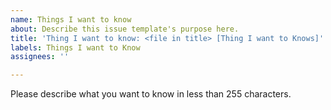 ```yaml
---
name: Things I want to know
about: Describe this issue template's purpose here.
title: 'Thing I want to know: <file in title> [Thing I want to Knows]'
labels: Things I want to Know
assignees: ''

---
```


Please describe what you want to know in less than 255 characters.
